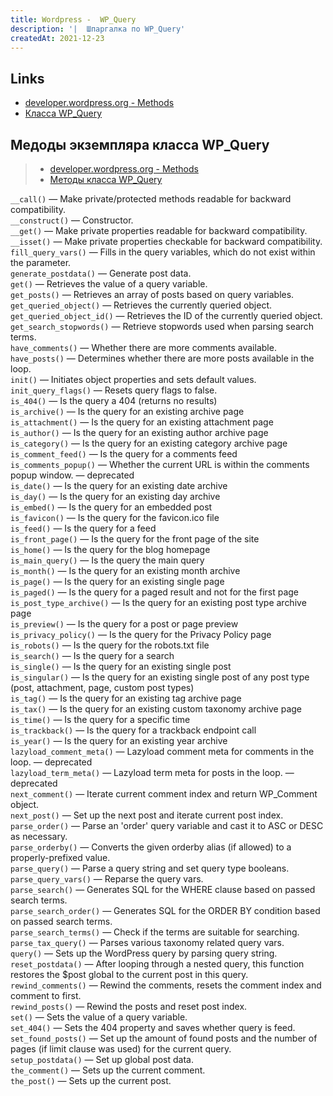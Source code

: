 ```yaml
---
title: Wordpress -  WP_Query
description: '|  Шпаргалка по WP_Query'
createdAt: 2021-12-23
---
```


## Links
- [developer.wordpress.org - Methods](https://developer.wordpress.org/reference/classes/wp_query)  
- [Класса WP_Query](https://www.internet-technologies.ru/articles/izuchaem-wp-query-svoystva-i-metody.html)  

## Медоды экземпляра класса WP_Query

> - [developer.wordpress.org - Methods](https://developer.wordpress.org/reference/classes/wp_query/#methods)  
> - [Методы класса WP_Query](https://www.internet-technologies.ru/articles/izuchaem-wp-query-svoystva-i-metody.html#header-10062-14)


`__call()` — Make private/protected methods readable for backward compatibility.  
`__construct()` — Constructor.  
`__get()` — Make private properties readable for backward compatibility.  
`__isset()` — Make private properties checkable for backward compatibility.  
`fill_query_vars()` — Fills in the query variables, which do not exist within the parameter.  
`generate_postdata()` — Generate post data.  
`get()` — Retrieves the value of a query variable.  
`get_posts()` — Retrieves an array of posts based on query variables.  
`get_queried_object()` — Retrieves the currently queried object.  
`get_queried_object_id()` — Retrieves the ID of the currently queried object.  
`get_search_stopwords()` — Retrieve stopwords used when parsing search terms.  
`have_comments()` — Whether there are more comments available.  
`have_posts()` — Determines whether there are more posts available in the loop.  
`init()` — Initiates object properties and sets default values. 
`init_query_flags()` — Resets query flags to false.  
`is_404()` — Is the query a 404 (returns no results)  
`is_archive()` — Is the query for an existing archive page  
`is_attachment()` — Is the query for an existing attachment page  
`is_author()` — Is the query for an existing author archive page  
`is_category()` — Is the query for an existing category archive page  
`is_comment_feed()` — Is the query for a comments feed  
`is_comments_popup()` — Whether the current URL is within the comments popup window. — deprecated  
`is_date()` — Is the query for an existing date archive  
`is_day()` — Is the query for an existing day archive  
`is_embed()` — Is the query for an embedded post  
`is_favicon()` — Is the query for the favicon.ico file  
`is_feed()` — Is the query for a feed  
`is_front_page()` — Is the query for the front page of the site  
`is_home()` — Is the query for the blog homepage  
`is_main_query()` — Is the query the main query  
`is_month()` — Is the query for an existing month archive  
`is_page()` — Is the query for an existing single page  
`is_paged()` — Is the query for a paged result and not for the first page  
`is_post_type_archive()` — Is the query for an existing post type archive page  
`is_preview()` — Is the query for a post or page preview  
`is_privacy_policy()` — Is the query for the Privacy Policy page  
`is_robots()` — Is the query for the robots.txt file  
`is_search()` — Is the query for a search  
`is_single()` — Is the query for an existing single post  
`is_singular()` — Is the query for an existing single post of any post type (post, attachment, page, custom post types)  
`is_tag()` — Is the query for an existing tag archive page  
`is_tax()` — Is the query for an existing custom taxonomy archive page  
`is_time()` — Is the query for a specific time  
`is_trackback()` — Is the query for a trackback endpoint call  
`is_year()` — Is the query for an existing year archive  
`lazyload_comment_meta()` — Lazyload comment meta for comments in the loop. — deprecated  
`lazyload_term_meta()` — Lazyload term meta for posts in the loop. — deprecated  
`next_comment()` — Iterate current comment index and return WP_Comment object.  
`next_post()` — Set up the next post and iterate current post index.  
`parse_order()` — Parse an 'order' query variable and cast it to ASC or DESC as necessary.  
`parse_orderby()` — Converts the given orderby alias (if allowed) to a properly-prefixed value.  
`parse_query()` — Parse a query string and set query type booleans.  
`parse_query_vars()` — Reparse the query vars.  
`parse_search()` — Generates SQL for the WHERE clause based on passed search terms.  
`parse_search_order()` — Generates SQL for the ORDER BY condition based on passed search terms.  
`parse_search_terms()` — Check if the terms are suitable for searching.  
`parse_tax_query()` — Parses various taxonomy related query vars.  
`query()` — Sets up the WordPress query by parsing query string.  
`reset_postdata()` — After looping through a nested query, this function restores the $post global to the current post in this query.  
`rewind_comments()` — Rewind the comments, resets the comment index and comment to first.  
`rewind_posts()` — Rewind the posts and reset post index.  
`set()` — Sets the value of a query variable.  
`set_404()` — Sets the 404 property and saves whether query is feed.  
`set_found_posts()` — Set up the amount of found posts and the number of pages (if limit clause was used) for the current query.  
`setup_postdata()` — Set up global post data.  
`the_comment()` — Sets up the current comment.  
`the_post()` — Sets up the current post.  

